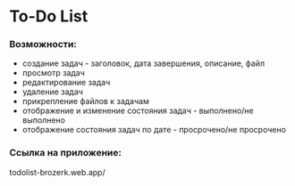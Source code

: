 # To-Do List

### Возможности:
- создание задач - заголовок, дата завершения, описание, файл
- просмотр задач
- редактирование задач
- удаление задач
- прикрепление файлов к задачам
- отображение и изменение состояния задач - выполнено/не выполнено
- отображение состояния задач по дате - просрочено/не просрочено

### Ссылка на приложение:
todolist-brozerk.web.app/
